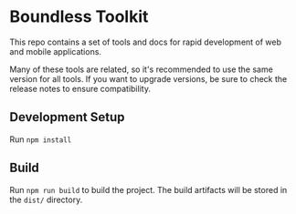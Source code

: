 # Boundless Toolkit

This repo contains a set of tools and docs for rapid development of web and mobile applications.

Many of these tools are related, so it's recommended to use the same version for all tools. If you want to upgrade versions, 
be sure to check the release notes to ensure compatibility.

## Development Setup
Run `npm install`

## Build

Run `npm run build` to build the project. The build artifacts will be stored in the `dist/` directory.